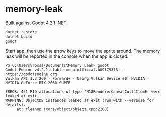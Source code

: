 # memory-leak

Built against Godot 4.2.1 .NET

```cs
dotnet restore
dotnet build
godot
```

Start app, then use the arrow keys to move the sprite around.  The memory leak will be reported in the console when the app is closed.

```pwsh
PS C:\Users\rosss\Documents\Memory Leak> godot
Godot Engine v4.2.1.stable.mono.official.b09f793f5 - https://godotengine.org
Vulkan API 1.3.260 - Forward+ - Using Vulkan Device #0: NVIDIA - NVIDIA GeForce RTX 2060 SUPER
 
ERROR: 451 RID allocations of type 'N18RendererCanvasCull4ItemE' were leaked at exit.
WARNING: ObjectDB instances leaked at exit (run with --verbose for details).
     at: cleanup (core/object/object.cpp:2208)
```